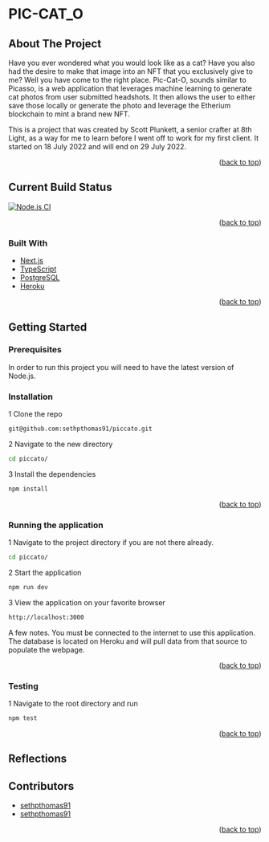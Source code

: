 # PIC-CAT_O

<!-- ABOUT THE PROJECT -->
## About The Project

Have you ever wondered what you would look like as a cat? Have you also had the desire to make that image into an NFT that you exclusively give to me? Well you have come to the right place. Pic-Cat-O, sounds similar to Picasso, is a web application that leverages machine learning to generate cat photos from user submitted headshots. It then allows the user to either save those locally or generate the photo and leverage the Etherium blockchain to mint a brand new NFT.

This is a project that was created by Scott Plunkett, a senior crafter at 8th Light, as a way for me to learn before I went off to work for my first client. It started on 18 July 2022 and will end on 29 July 2022.

<p align="right">(<a href="#top">back to top</a>)</p>

<!-- BUILD STATUS -->
## Current Build Status

[![Node.js CI](https://github.com/sethpthomas91/piccato/actions/workflows/tests.yml/badge.svg)](https://github.com/sethpthomas91/piccato/actions/workflows/tests.yml)

<p align="right">(<a href="#top">back to top</a>)</p>


<!-- Built With -->
### Built With

* [Next.js](https://nextjs.org/)
* [TypeScript](https://www.typescriptlang.org/)
* [PostgreSQL](https://www.postgresql.org/)
* [Heroku](https://id.heroku.com/)

<p align="right">(<a href="#top">back to top</a>)</p>



<!-- GETTING STARTED -->
## Getting Started


### Prerequisites

In order to run this project you will need to have the latest version of Node.js.

### Installation

1 Clone the repo
   ```sh
git@github.com:sethpthomas91/piccato.git
   ```

2 Navigate to the new directory
   ```sh
cd piccato/
   ```

3 Install the dependencies
   ```sh
npm install
   ```

<p align="right">(<a href="#top">back to top</a>)</p>

### Running the application

1 Navigate to the project directory if you are not there already.
   ```sh
cd piccato/
   ```

2 Start the application
   ```sh
npm run dev
   ```

3 View the application on your favorite browser
```sh
http://localhost:3000
   ```

A few notes. You must be connected to the internet to use this application. The database is located on Heroku and will pull data from that source to populate the webpage.


<p align="right">(<a href="#top">back to top</a>)</p>

### Testing

1 Navigate to the root directory and run
   ```sh
npm test
   ```
<p align="right">(<a href="#top">back to top</a>)</p>

## Reflections


<!-- ACKNOWLEDGMENTS -->
## Contributors

* [sethpthomas91](https://github.com/sethpthomas91)
* [sethpthomas91](https://github.com/sethpthomas91)

<p align="right">(<a href="#top">back to top</a>)</p>